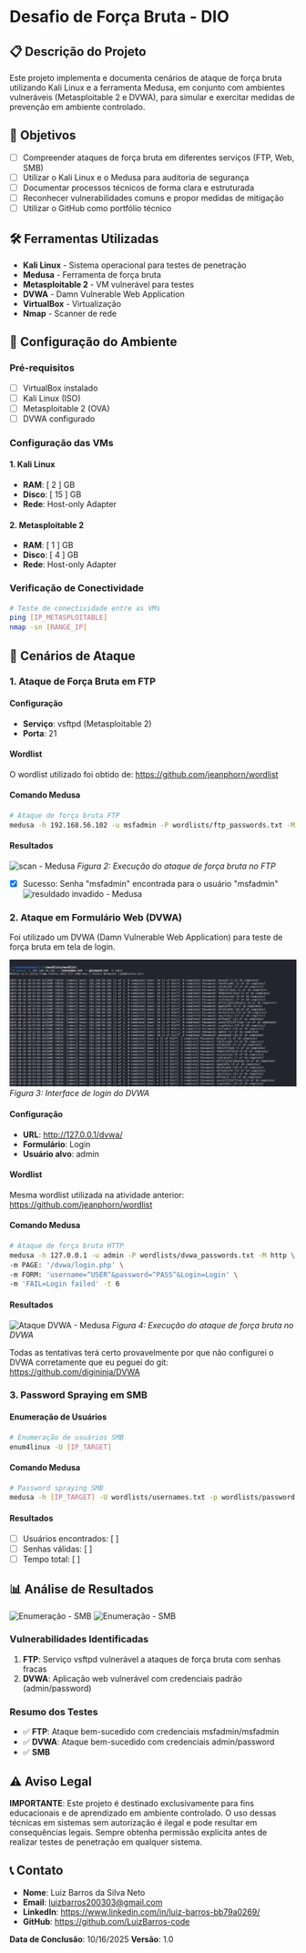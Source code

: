 # Desafio de Força Bruta - DIO

## 📋 Descrição do Projeto

Este projeto implementa e documenta cenários de ataque de força bruta utilizando Kali Linux e a ferramenta Medusa, em conjunto com ambientes vulneráveis (Metasploitable 2 e DVWA), para simular e exercitar medidas de prevenção em ambiente controlado.

## 🎯 Objetivos

- [ ] Compreender ataques de força bruta em diferentes serviços (FTP, Web, SMB)
- [ ] Utilizar o Kali Linux e o Medusa para auditoria de segurança
- [ ] Documentar processos técnicos de forma clara e estruturada
- [ ] Reconhecer vulnerabilidades comuns e propor medidas de mitigação
- [ ] Utilizar o GitHub como portfólio técnico

## 🛠️ Ferramentas Utilizadas

- **Kali Linux** - Sistema operacional para testes de penetração
- **Medusa** - Ferramenta de força bruta
- **Metasploitable 2** - VM vulnerável para testes
- **DVWA** - Damn Vulnerable Web Application
- **VirtualBox** - Virtualização
- **Nmap** - Scanner de rede

## 🔧 Configuração do Ambiente

### Pré-requisitos
- [ ] VirtualBox instalado
- [ ] Kali Linux (ISO)
- [ ] Metasploitable 2 (OVA)
- [ ] DVWA configurado

### Configuração das VMs

#### 1. Kali Linux
- **RAM**: [ 2 ] GB
- **Disco**: [ 15 ] GB
- **Rede**: Host-only Adapter

#### 2. Metasploitable 2
- **RAM**: [ 1 ] GB
- **Disco**: [ 4 ] GB
- **Rede**: Host-only Adapter

### Verificação de Conectividade
```bash
# Teste de conectividade entre as VMs
ping [IP_METASPLOITABLE]
nmap -sn [RANGE_IP]
```

## 🎯 Cenários de Ataque

### 1. Ataque de Força Bruta em FTP

#### Configuração

- **Serviço**: vsftpd (Metasploitable 2)
- **Porta**: 21

#### Wordlist
O wordlist utilizado foi obtido de: https://github.com/jeanphorn/wordlist

#### Comando Medusa
```bash
# Ataque de força bruta FTP
medusa -h 192.168.56.102 -u msfadmin -P wordlists/ftp_passwords.txt -M ftp
```

#### Resultados

![scan - Medusa](images/Screenshot%2025-10-16%211748.png)
*Figura 2: Execução do ataque de força bruta no FTP*

- [x] Sucesso: Senha "msfadmin" encontrada para o usuário "msfadmin"
![resuldado invadido - Medusa](images/Screenshot%2025-10-16%21235a2.png)


### 2. Ataque em Formulário Web (DVWA)

Foi utilizado um DVWA (Damn Vulnerable Web Application) para teste de força bruta em tela de login.

![DVWA Login](images/Screenshot%202025-10-16%20211620.png)
*Figura 3: Interface de login do DVWA*

#### Configuração
- **URL**: http://127.0.0.1/dvwa/
- **Formulário**: Login
- **Usuário alvo**: admin

#### Wordlist
Mesma wordlist utilizada na atividade anterior: https://github.com/jeanphorn/wordlist

#### Comando Medusa
```bash
# Ataque de força bruta HTTP
medusa -h 127.0.0.1 -u admin -P wordlists/dvwa_passwords.txt -M http \
-m PAGE: '/dvwa/login.php' \
-m FORM: 'username=^USER^&password=^PASS^&Login=Login' \
-m 'FAIL=Login failed' -t 6
```

#### Resultados
![Ataque DVWA - Medusa](images/Screenshot%2025-10-16%211318.png)
*Figura 4: Execução do ataque de força bruta no DVWA*

Todas as tentativas terá certo provavelmente por que não configurei o DVWA corretamente que eu peguei do git: https://github.com/digininja/DVWA


### 3. Password Spraying em SMB

#### Enumeração de Usuários
```bash
# Enumeração de usuários SMB
enum4linux -U [IP_TARGET]
```

#### Comando Medusa
```bash
# Password spraying SMB
medusa -h [IP_TARGET] -U wordlists/usernames.txt -p wordlists/password.txt -M smbnt
```

#### Resultados
- [ ] Usuários encontrados: [ ] 
- [ ] Senhas válidas: [ ] 
- [ ] Tempo total: [ ] 

## 📊 Análise de Resultados
![Enumeração - SMB](images/Screenshot%2025-10-16%211434.png)
![Enumeração - SMB](images/Screenshot%2025-10-16%211620.png)

### Vulnerabilidades Identificadas
1. **FTP**: Serviço vsftpd vulnerável a ataques de força bruta com senhas fracas
2. **DVWA**: Aplicação web vulnerável com credenciais padrão (admin/password)



### Resumo dos Testes
- ✅ **FTP**: Ataque bem-sucedido com credenciais msfadmin/msfadmin
- ✅ **DVWA**: Ataque bem-sucedido com credenciais admin/password
- ✅ **SMB**





## ⚠️ Aviso Legal

**IMPORTANTE**: Este projeto é destinado exclusivamente para fins educacionais e de aprendizado em ambiente controlado. O uso dessas técnicas em sistemas sem autorização é ilegal e pode resultar em consequências legais. Sempre obtenha permissão explícita antes de realizar testes de penetração em qualquer sistema.

## 📞 Contato

- **Nome**: Luiz Barros da Silva Neto
- **Email**: luizbarros200303@gmail.com
- **LinkedIn**: https://www.linkedin.com/in/luiz-barros-bb79a0269/
- **GitHub**: https://github.com/LuizBarros-code



**Data de Conclusão**: 10/16/2025
**Versão**: 1.0